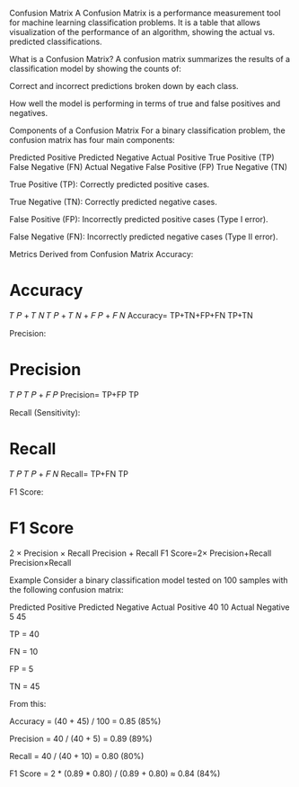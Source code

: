 Confusion Matrix
A Confusion Matrix is a performance measurement tool for machine learning classification problems. It is a table that allows visualization of the performance of an algorithm, showing the actual vs. predicted classifications.

What is a Confusion Matrix?
A confusion matrix summarizes the results of a classification model by showing the counts of:

Correct and incorrect predictions broken down by each class.

How well the model is performing in terms of true and false positives and negatives.

Components of a Confusion Matrix
For a binary classification problem, the confusion matrix has four main components:

Predicted Positive	Predicted Negative
Actual Positive	True Positive (TP)	False Negative (FN)
Actual Negative	False Positive (FP)	True Negative (TN)

True Positive (TP): Correctly predicted positive cases.

True Negative (TN): Correctly predicted negative cases.

False Positive (FP): Incorrectly predicted positive cases (Type I error).

False Negative (FN): Incorrectly predicted negative cases (Type II error).

Metrics Derived from Confusion Matrix
Accuracy:

Accuracy
=
𝑇
𝑃
+
𝑇
𝑁
𝑇
𝑃
+
𝑇
𝑁
+
𝐹
𝑃
+
𝐹
𝑁
Accuracy= 
TP+TN+FP+FN
TP+TN
​
 
Precision:

Precision
=
𝑇
𝑃
𝑇
𝑃
+
𝐹
𝑃
Precision= 
TP+FP
TP
​
 
Recall (Sensitivity):

Recall
=
𝑇
𝑃
𝑇
𝑃
+
𝐹
𝑁
Recall= 
TP+FN
TP
​
 
F1 Score:

F1 Score
=
2
×
Precision
×
Recall
Precision
+
Recall
F1 Score=2× 
Precision+Recall
Precision×Recall
​
 
Example
Consider a binary classification model tested on 100 samples with the following confusion matrix:

Predicted Positive	Predicted Negative
Actual Positive	40	10
Actual Negative	5	45

TP = 40

FN = 10

FP = 5

TN = 45

From this:

Accuracy = (40 + 45) / 100 = 0.85 (85%)

Precision = 40 / (40 + 5) = 0.89 (89%)

Recall = 40 / (40 + 10) = 0.80 (80%)

F1 Score = 2 * (0.89 * 0.80) / (0.89 + 0.80) ≈ 0.84 (84%)